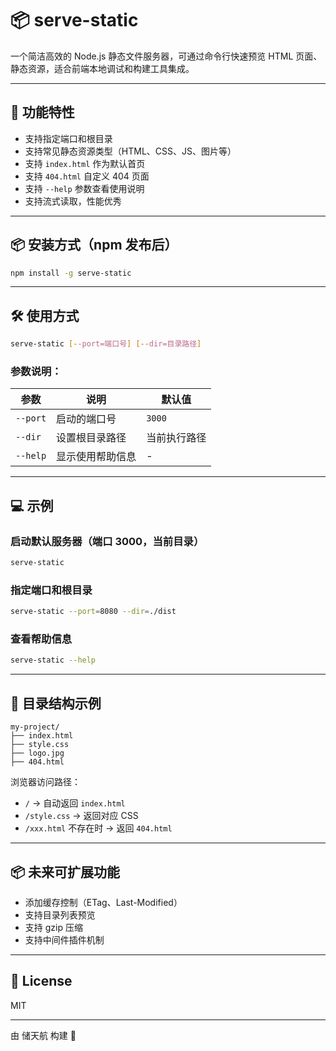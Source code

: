 # 📦 serve-static

一个简洁高效的 Node.js 静态文件服务器，可通过命令行快速预览 HTML 页面、静态资源，适合前端本地调试和构建工具集成。

---

## 🚀 功能特性

- 支持指定端口和根目录
- 支持常见静态资源类型（HTML、CSS、JS、图片等）
- 支持 `index.html` 作为默认首页
- 支持 `404.html` 自定义 404 页面
- 支持 `--help` 参数查看使用说明
- 支持流式读取，性能优秀

---

## 📦 安装方式（npm 发布后）

```bash
npm install -g serve-static
```

---

## 🛠️ 使用方式

```bash
serve-static [--port=端口号] [--dir=目录路径]
```

### 参数说明：

| 参数 | 说明 | 默认值 |
|------|------|--------|
| `--port` | 启动的端口号 | `3000` |
| `--dir`  | 设置根目录路径 | 当前执行路径 |
| `--help` | 显示使用帮助信息 | - |

---

## 💻 示例

### 启动默认服务器（端口 3000，当前目录）
```bash
serve-static
```

### 指定端口和根目录
```bash
serve-static --port=8080 --dir=./dist
```

### 查看帮助信息
```bash
serve-static --help
```

---

## 📂 目录结构示例

```
my-project/
├── index.html
├── style.css
├── logo.jpg
├── 404.html
```

浏览器访问路径：
- `/` → 自动返回 `index.html`
- `/style.css` → 返回对应 CSS
- `/xxx.html` 不存在时 → 返回 `404.html`

---

## 📦 未来可扩展功能
- 添加缓存控制（ETag、Last-Modified）
- 支持目录列表预览
- 支持 gzip 压缩
- 支持中间件插件机制

---

## 📜 License
MIT

---

由 储天航 构建 💪

